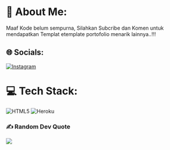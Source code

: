 # 💫 About Me:
Maaf Kode belum sempurna, Silahkan Subcribe dan Komen untuk mendapatkan Templat etemplate portofolio menarik lainnya..!!!


## 🌐 Socials:
[![Instagram](https://img.shields.io/badge/Instagram-%23E4405F.svg?logo=Instagram&logoColor=white)](https://instagram.com/chandrahafi_) 

# 💻 Tech Stack:
![HTML5](https://img.shields.io/badge/html5-%23E34F26.svg?style=for-the-badge&logo=html5&logoColor=white) ![Heroku](https://img.shields.io/badge/heroku-%23430098.svg?style=for-the-badge&logo=heroku&logoColor=white)


### ✍️ Random Dev Quote
![](https://quotes-github-readme.vercel.app/api?type=horizontal&theme=radical)

